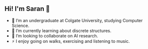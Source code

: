## Hi! I'm Saran 👋
 
- 🔭 I’m an undergraduate at Colgate University, studying Computer Science.
- 🌱 I’m currently learning about discrete structures.
- 👯 I’m looking to collaborate on AI research.
- ⚡ I enjoy going on walks, exercising and listening to music.

<!--
**sarand0/sarand0** is a ✨ _special_ ✨ repository because its `README.md` (this file) appears on your GitHub profile.

Here are some ideas to get you started:

- 🔭 I’m currently working on ...
- 🌱 I’m currently learning ...
- 👯 I’m looking to collaborate on ...
- 🤔 I’m looking for help with ...
- 💬 Ask me about ...
- 📫 How to reach me: ...
- 😄 Pronouns: ...
- ⚡ Fun fact: ...
-->
